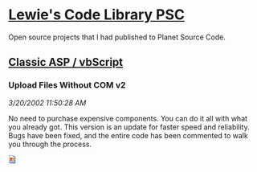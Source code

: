 # [Lewie's Code Library PSC](../../README.md)

Open source projects that I had published to Planet Source Code.

## [Classic ASP / vbScript](../README.md)

### Upload Files Without COM v2

*3/20/2002 11:50:28 AM*

No need to purchase expensive components. You can do it all with what you already got. This version is an update for faster speed and reliability. Bugs have been fixed, and the entire code has been commented to walk you through the process.

![Screenshot of Upload Files Without COM v2](/screenshot.gif)



